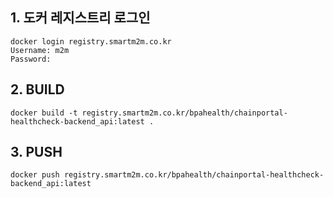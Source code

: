 

## 1. 도커 레지스트리 로그인
```
docker login registry.smartm2m.co.kr
Username: m2m
Password:
```
## 2. BUILD 
```
docker build -t registry.smartm2m.co.kr/bpahealth/chainportal-healthcheck-backend_api:latest .
```
## 3. PUSH
```
docker push registry.smartm2m.co.kr/bpahealth/chainportal-healthcheck-backend_api:latest
```
